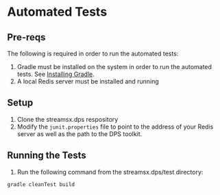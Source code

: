 # Automated Tests

## Pre-reqs

The following is required in order to run the automated tests:

 1. Gradle must be installed on the system in order to run the automated tests. 
 See [Installing Gradle](https://docs.gradle.org/current/userguide/installation.html).
 2. A local Redis server must be installed and running
 
## Setup

 1. Clone the streamsx.dps respository
 2. Modify the ```junit.properties``` file to point to the address of 
 your Redis server as well as the path to the DPS toolkit.
 
## Running the Tests

1. Run the following command from the streamsx.dps/test directory:
  
  ``` gradle cleanTest build ```
